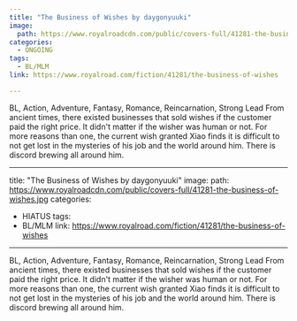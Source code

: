 ```yaml
---
title: "The Business of Wishes by daygonyuuki"
image:
  path: https://www.royalroadcdn.com/public/covers-full/41281-the-business-of-wishes.jpg
categories:
  - ONGOING
tags:
  - BL/MLM
link: https://www.royalroad.com/fiction/41281/the-business-of-wishes

---
```

BL, Action, Adventure, Fantasy, Romance, Reincarnation, Strong Lead
From ancient times, there existed businesses that sold wishes if the customer paid the right price. It didn't matter if the wisher was human or not. For more reasons than one, the current wish granted Xiao finds it is difficult to not get lost in the mysteries of his job and the world around him. There is discord brewing all around him.

---
title: "The Business of Wishes by daygonyuuki"
image:
  path: https://www.royalroadcdn.com/public/covers-full/41281-the-business-of-wishes.jpg
categories:
  - HIATUS
tags:
  - BL/MLM
link: https://www.royalroad.com/fiction/41281/the-business-of-wishes

---
BL, Action, Adventure, Fantasy, Romance, Reincarnation, Strong Lead
From ancient times, there existed businesses that sold wishes if the customer paid the right price. It didn't matter if the wisher was human or not. For more reasons than one, the current wish granted Xiao finds it is difficult to not get lost in the mysteries of his job and the world around him. There is discord brewing all around him.

